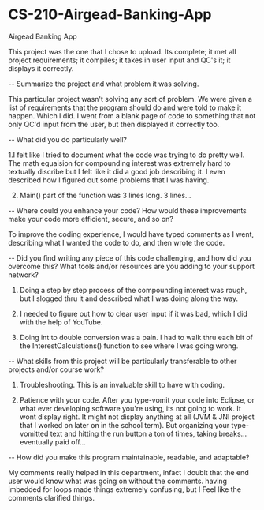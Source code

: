 # CS-210-Airgead-Banking-App
Airgead Banking App

This project was the one that I chose to upload. Its complete; it met all project requirements; it compiles; it takes in user input and QC's it; it displays it correctly.

-- Summarize the project and what problem it was solving.

This particular project wasn't solving any sort of problem. We were given a list of requirements that the program should do and were told to make it happen. Which I did. I went from a blank page of code to something that not only QC'd input from the user, but then displayed it correctly too.

-- What did you do particularly well?

1.I felt like I tried to document what the code was trying to do pretty well. The math equaision for compounding interest was extremely hard to textually discribe but I felt like it did a good job describing it. I even described how I figured out some problems that I was having. 

2. Main() part of the function was 3 lines long. 3 lines... 

-- Where could you enhance your code? How would these improvements make your code more efficient, secure, and so on?

To improve the coding experience, I would have typed comments as I went, describing what I wanted the code to do, and then wrote the code.

-- Did you find writing any piece of this code challenging, and how did you overcome this? What tools and/or resources are you adding to your support network?

1. Doing a step by step process of the compounding interest was rough, but I slogged thru it and described what I was doing along the way.

2. I needed to figure out how to clear user input if it was bad, which I did with the help of YouTube.

3. Doing int to double conversion was a pain. I had to walk thru each bit of the InterestCalculations() function to see where I was going wrong.

-- What skills from this project will be particularly transferable to other projects and/or course work?

1. Troubleshooting. This is an invaluable skill to have with coding.

2. Patience with your code. After you type-vomit your code into Eclipse, or what ever developing software you're using, its not going to work. It wont display right. It might not display anything at all (JVM & JNI project that I worked on later on in the school term). But organizing your type-vomitted text and hitting the run button a ton of times, taking breaks... eventually paid off...

-- How did you make this program maintainable, readable, and adaptable?

My comments really helped in this department, infact I doublt that the end user would know what was going on without the comments. having imbedded for loops made things extremely confusing, but I Feel like the comments clarified things.
